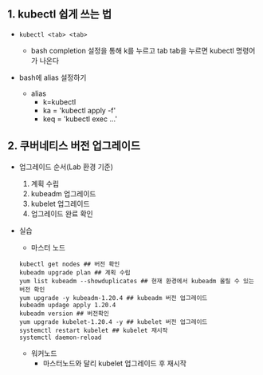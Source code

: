 ## 1. kubectl 쉽게 쓰는 법
* `kubectl <tab> <tab>`
  * bash completion 설정을 통해 k를 누르고 tab tab을 누르면 kubectl 명령어가 나온다

* bash에 alias 설정하기
  * alias
    * k=kubectl
    * ka = 'kubectl apply -f'
    * keq = 'kubectl exec ...'

## 2. 쿠버네티스 버전 업그레이드
* 업그레이드 순서(Lab 환경 기준)
  1. 계획 수립
  2. kubeadm 업그레이드
  3. kubelet 업그레이드
  4. 업그레이드 완료 확인

* 실습
  * 마스터 노드
  ```
  kubectl get nodes ## 버전 확인
  kubeadm upgrade plan ## 계획 수립
  yum list kubeadm --showduplicates ## 현재 환경에서 kubeadm 올릴 수 있는 버전 확인
  yum upgrade -y kubeadm-1.20.4 ## kubeadm 버전 업그레이드
  kubeadm updage apply 1.20.4
  kubeadm version ## 버전확인
  yum upgrade kubelet-1.20.4 -y ## kubelet 버전 업그레이드
  systemctl restart kubelet ## kubelet 재시작
  systemctl daemon-reload
  ```

  * 워커노드
    * 마스터노드와 달리 kubelet 업그레이드 후 재시작
